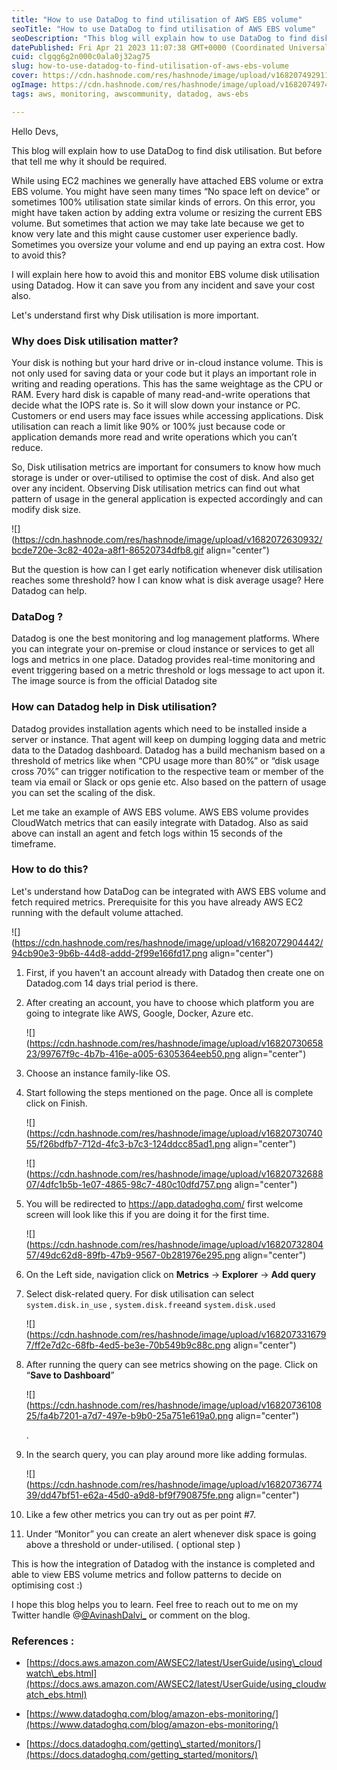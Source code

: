 ```yaml
---
title: "How to use DataDog to find utilisation of AWS EBS volume"
seoTitle: "How to use DataDog to find utilisation of AWS EBS volume"
seoDescription: "This blog will explain how to use DataDog to find disk utilisation and integration steps."
datePublished: Fri Apr 21 2023 11:07:38 GMT+0000 (Coordinated Universal Time)
cuid: clgqg6g2n000c0ala0j32ag75
slug: how-to-use-datadog-to-find-utilisation-of-aws-ebs-volume
cover: https://cdn.hashnode.com/res/hashnode/image/upload/v1682074929117/d9b72309-8dd2-4e9e-82d9-34b130a56cae.png
ogImage: https://cdn.hashnode.com/res/hashnode/image/upload/v1682074974372/41ed3940-16d8-4910-82d9-53716c540d2a.png
tags: aws, monitoring, awscommunity, datadog, aws-ebs

---
```


Hello Devs,

This blog will explain how to use DataDog to find disk utilisation. But before that tell me why it should be required.

While using EC2 machines we generally have attached EBS volume or extra EBS volume. You might have seen many times “No space left on device” or sometimes 100% utilisation state similar kinds of errors. On this error, you might have taken action by adding extra volume or resizing the current EBS volume. But sometimes that action we may take late because we get to know very late and this might cause customer user experience badly. Sometimes you oversize your volume and end up paying an extra cost. How to avoid this?

I will explain here how to avoid this and monitor EBS volume disk utilisation using Datadog. How it can save you from any incident and save your cost also.

Let's understand first why Disk utilisation is more important.

### Why does Disk utilisation matter?

Your disk is nothing but your hard drive or in-cloud instance volume. This is not only used for saving data or your code but it plays an important role in writing and reading operations. This has the same weightage as the CPU or RAM. Every hard disk is capable of many read-and-write operations that decide what the IOPS rate is. So it will slow down your instance or PC. Customers or end users may face issues while accessing applications. Disk utilisation can reach a limit like 90% or 100% just because code or application demands more read and write operations which you can’t reduce.

So, Disk utilisation metrics are important for consumers to know how much storage is under or over-utilised to optimise the cost of disk. And also get over any incident. Observing Disk utilisation metrics can find out what pattern of usage in the general application is expected accordingly and can modify disk size.

![](https://cdn.hashnode.com/res/hashnode/image/upload/v1682072630932/bcde720e-3c82-402a-a8f1-86520734dfb8.gif align="center")

But the question is how can I get early notification whenever disk utilisation reaches some threshold? how I can know what is disk average usage? Here Datadog can help.

### DataDog ?

Datadog is one the best monitoring and log management platforms. Where you can integrate your on-premise or cloud instance or services to get all logs and metrics in one place. Datadog provides real-time monitoring and event triggering based on a metric threshold or logs message to act upon it. The image source is from the official Datadog site

### How can Datadog help in Disk utilisation?

Datadog provides installation agents which need to be installed inside a server or instance. That agent will keep on dumping logging data and metric data to the Datadog dashboard. Datadog has a build mechanism based on a threshold of metrics like when “CPU usage more than 80%” or “disk usage cross 70%” can trigger notification to the respective team or member of the team via email or Slack or ops genie etc. Also based on the pattern of usage you can set the scaling of the disk.

Let me take an example of AWS EBS volume. AWS EBS volume provides CloudWatch metrics that can easily integrate with Datadog. Also as said above can install an agent and fetch logs within 15 seconds of the timeframe.

### How to do this?

Let's understand how DataDog can be integrated with AWS EBS volume and fetch required metrics. Prerequisite for this you have already AWS EC2 running with the default volume attached.

![](https://cdn.hashnode.com/res/hashnode/image/upload/v1682072904442/94cb90e3-9b6b-44d8-addd-2f99e166fd17.png align="center")

1. First, if you haven't an account already with Datadog then create one on Datadog.com 14 days trial period is there.
    
2. After creating an account, you have to choose which platform you are going to integrate like AWS, Google, Docker, Azure etc.
    
    ![](https://cdn.hashnode.com/res/hashnode/image/upload/v1682073065823/99767f9c-4b7b-416e-a005-6305364eeb50.png align="center")
    
3. Choose an instance family-like OS.
    
4. Start following the steps mentioned on the page. Once all is complete click on Finish.
    
    ![](https://cdn.hashnode.com/res/hashnode/image/upload/v1682073074055/f26bdfb7-712d-4fc3-b7c3-124ddcc85ad1.png align="center")
    
    ![](https://cdn.hashnode.com/res/hashnode/image/upload/v1682073268807/4dfc1b5b-1e07-4865-98c7-480c10dfd757.png align="center")
    
5. You will be redirected to https://app.datadoghq.com/ first welcome screen will look like this if you are doing it for the first time.
    
    ![](https://cdn.hashnode.com/res/hashnode/image/upload/v1682073280457/49dc62d8-89fb-47b9-9567-0b281976e295.png align="center")
    
6. On the Left side, navigation click on **Metrics** -&gt; **Explorer** -&gt; **Add query**
    
7. Select disk-related query. For disk utilisation can select `system.disk.in_use` , `system.disk.free`and `system.disk.used`
    
    ![](https://cdn.hashnode.com/res/hashnode/image/upload/v1682073316797/ff2e7d2c-68fb-4ed5-be3e-70b549b9c88c.png align="center")
    
8. After running the query can see metrics showing on the page. Click on “**Save to Dashboard**”
    
    ![](https://cdn.hashnode.com/res/hashnode/image/upload/v1682073610825/fa4b7201-a7d7-497e-b9b0-25a751e619a0.png align="center")
    
    .
    
9. In the search query, you can play around more like adding formulas.
    
    ![](https://cdn.hashnode.com/res/hashnode/image/upload/v1682073677439/dd47bf51-e62a-45d0-a9d8-bf9f790875fe.png align="center")
    
10. Like a few other metrics you can try out as per point #7.
    
11. Under “Monitor” you can create an alert whenever disk space is going above a threshold or under-utilised. ( optional step )
    

This is how the integration of Datadog with the instance is completed and able to view EBS volume metrics and follow patterns to decide on optimising cost :)

I hope this blog helps you to learn. Feel free to reach out to me on my Twitter handle @[@AvinashDalvi_](@AvinashDalvi_) or comment on the blog.

### References :

* [https://docs.aws.amazon.com/AWSEC2/latest/UserGuide/using\_cloudwatch\_ebs.html](https://docs.aws.amazon.com/AWSEC2/latest/UserGuide/using_cloudwatch_ebs.html)
    
* [https://www.datadoghq.com/blog/amazon-ebs-monitoring/](https://www.datadoghq.com/blog/amazon-ebs-monitoring/)
    
* [https://docs.datadoghq.com/getting\_started/monitors/](https://docs.datadoghq.com/getting_started/monitors/)